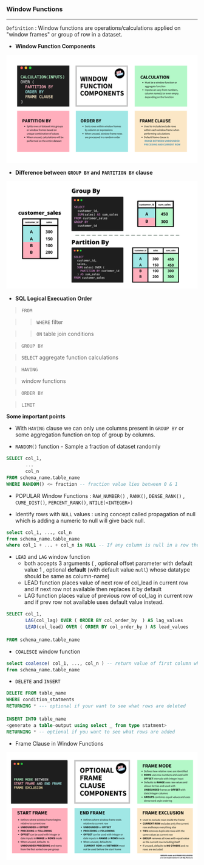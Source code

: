### Window Functions
---

`Definition` : Window functions are operations/calculations applied on "window frames" or group of row in a dataset. 

- **Window Function Components** 

![Window Function Componenents](../images/window_function.png)

- **Difference between `GROUP BY` and `PARTITION BY` clause** 

![group by vs partition by](../images/group_by_vs_partition_by.png)


- **SQL Logical Execuation Order** 

>`FROM` 

>>`WHERE` filter 

>> `ON` table join conditions 

>`GROUP BY`

>`SELECT`  aggregate function calculations

> `HAVING`

> window functions 

> `ORDER BY`

>`LIMIT`


__Some important points__

-  With `HAVING` clause we can only use columns present in `GROUP BY` or some aggregation function on top of group by columns. 

- `RANDOM()` function - Sample a fraction of dataset randomly 

```sql
SELECT col_1, 
       ... 
       col_n 
FROM schema_name.table_name 
WHERE RANDOM() <= fraction -- fraction value lies between 0 & 1 
```

- POPULAR Window Functions : `RAW_NUMBER()` , `RANK()`, `DENSE_RANK()` , `CUME_DIST()`, `PERCENT_RANK()`, `NTILE(<INTEGER>)`

- Identify rows with `NULL` values : using concept called propagation of null which is adding a numeric to null will give back null. 

```sql
select col_1, ..., col_n 
from schema_name.table_name 
where col_1 + ... + col_n is NULL -- If any column is null in a row then return that row. 
```

- `LEAD` and `LAG` window function 
  - both accepts 3 arguments ( <column-name>, optional offset parameter with default value 1 , optional **default** (with default value `null`) whose datatype should be same as column-name)
  - LEAD function places value of next row of col_lead in current row and if next row not available then replaces it by default 
  - LAG function places value of previous row of col_lag in current row and if prev row not available uses default value instead. 

```sql
SELECT col_1, 
       LAG(col_lag) OVER ( ORDER BY col_order_by  ) AS lag_values 
       LEAD(col_lead) OVER ( ORDER BY col_order_by ) AS lead_values 

FROM schema_name.table_name 
```

- `COALESCE` window function 

```sql
select coalesce( col_1, ..., col_n ) -- return value of first column while searching from left to right s.t. it is not null.  
from schema_name.table_name 
```

- `DELETE` and `INSERT` 

```sql
DELETE FROM table_name 
WHERE condition_statments
RETURNING * --- optional if your want to see what rows are deleted 

INSERT INTO table_name 
<generate a table-output using select _ from type statment>
RETURNING * -- optional if you want to see what rows are added 
```

- Frame Clause in Window Functions

![Frame Clause Window Fuction](../images/frame_clause.png)




